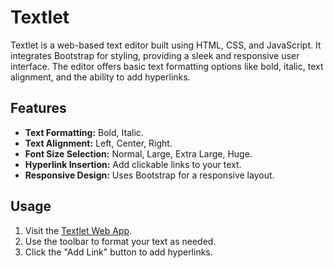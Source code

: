 # Textlet

Textlet is a web-based text editor built using HTML, CSS, and JavaScript. It integrates Bootstrap for styling, providing a sleek and responsive user interface. The editor offers basic text formatting options like bold, italic, text alignment, and the ability to add hyperlinks.

## Features

- **Text Formatting:** Bold, Italic.
- **Text Alignment:** Left, Center, Right.
- **Font Size Selection:** Normal, Large, Extra Large, Huge.
- **Hyperlink Insertion:** Add clickable links to your text.
- **Responsive Design:** Uses Bootstrap for a responsive layout.

## Usage

1. Visit the [Textlet Web App](https://ashfinn.github.io/Textlet/).
2. Use the toolbar to format your text as needed.
3. Click the "Add Link" button to add hyperlinks.